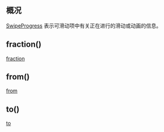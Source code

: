## 概况

[SwipeProgress](/API/UI/Compose/State/SwipeState/SwipeProgress/README.md) 表示可滑动项中有关正在进行的滑动或动画的信息。

## fraction()

[fraction](fraction.md ":include")

## from()

[from](from.md ":include")

## to()

[to](to.md ":include")

